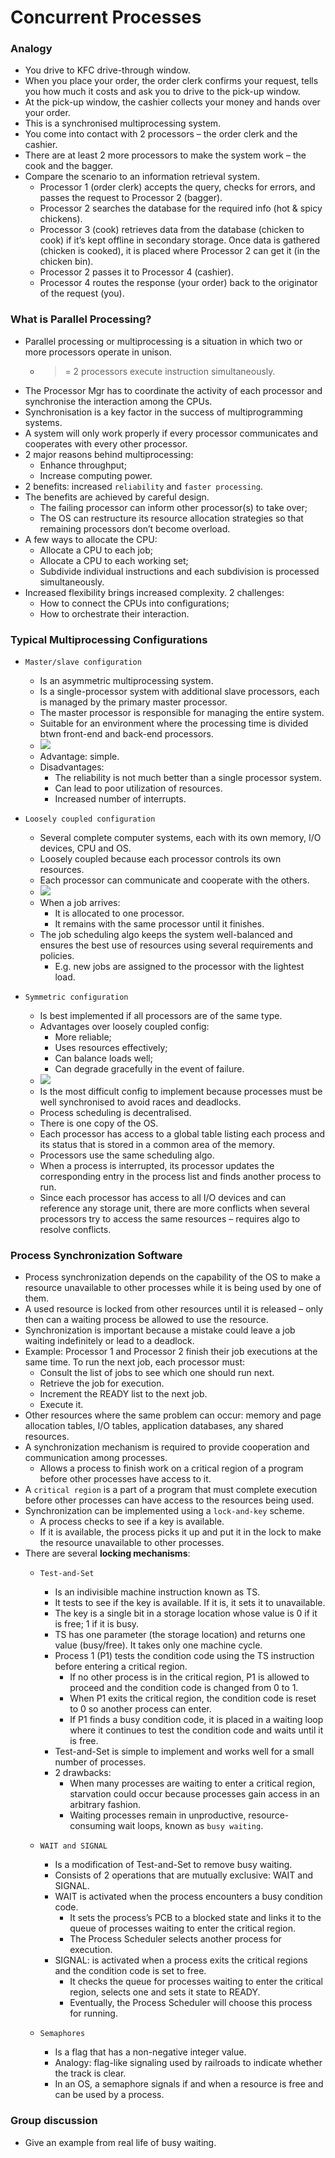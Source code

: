 # Concurrent Processes

### Analogy 
- You drive to KFC drive-through window.
- When you place your order, the order clerk confirms your request, tells you how much it costs and ask you to drive to the pick-up window.
- At the pick-up window, the cashier collects your money and hands over your order.
- This is a synchronised multiprocessing system.
- You come into contact with 2 processors – the order clerk and the cashier.
- There are at least 2 more processors to make the system work – the cook and the bagger.
- Compare the scenario to an information retrieval system.
	- Processor 1 (order clerk) accepts the query, checks for errors, and passes the request to Processor 2 (bagger).
	- Processor 2 searches the database for the required info (hot & spicy chickens).
	- Processor 3 (cook) retrieves data from the database (chicken to cook) if it’s kept offline in secondary storage.  Once data is gathered (chicken is cooked), it is placed where Processor 2 can get it (in the chicken bin).
	- Processor 2 passes it to Processor 4 (cashier).
	- Processor 4 routes the response (your order) back to the originator of the request (you).

### What is Parallel Processing?
- Parallel processing or multiprocessing is a situation in which two or more processors operate in unison.
	- >= 2 processors execute instruction simultaneously.
- The Processor Mgr has to coordinate the activity of each processor and synchronise the interaction among the CPUs.
- Synchronisation is a key factor in the success of multiprogramming systems.
- A system will only work properly if every processor communicates and cooperates with every other processor.
- 2 major reasons behind multiprocessing:
	- Enhance throughput;
	- Increase computing power.
- 2 benefits: increased `reliability` and `faster processing`.
- The benefits are achieved by careful design.
	- The failing processor can inform other processor(s) to take over;
	- The OS can restructure its resource allocation strategies so that remaining processors don’t become overload.
- A few ways to allocate the CPU:
	- Allocate a CPU to each job;
	- Allocate a CPU to each working set;
	- Subdivide individual instructions and each subdivision is processed simultaneously.
 - Increased flexibility brings increased complexity.  2 challenges:
	 - How to connect the CPUs into configurations;
	 - How to orchestrate their interaction.

### Typical Multiprocessing Configurations
- `Master/slave configuration`
	- Is an asymmetric multiprocessing system.
	- Is a single-processor system with additional slave processors, each is managed by the primary master processor.
	- The master processor is responsible for managing the entire system.
	- Suitable for an environment where the processing time is divided btwn front-end and back-end processors.
	- ![](../res/Pasted%20image%2020250211223648.png)
	- Advantage: simple.
	- Disadvantages:
		- The reliability is not much better than a single processor system.
		- Can lead to poor utilization of resources.
		- Increased number of interrupts.

- `Loosely coupled configuration`
	- Several complete computer systems, each with its own memory, I/O devices, CPU and OS.
	- Loosely coupled because each processor controls its own resources.
	- Each processor can communicate and cooperate with the others.
	- ![](../res/Pasted%20image%2020250211223749.png)
	- When a job arrives:
		- It is allocated to one processor.
		- It remains with the same processor until it finishes.
	- The job scheduling algo keeps the system well-balanced and ensures the best use of resources using several requirements and policies.
		- E.g. new jobs are assigned to the processor with the lightest load.

- `Symmetric configuration`
	- Is best implemented if all processors are of the same type.
	- Advantages over loosely coupled config:
		- More reliable;
		- Uses resources effectively;
		- Can balance loads well;
		- Can degrade gracefully in the event of failure.
	- ![](../res/Pasted%20image%2020250211224057.png)
	- Is the most difficult config to implement because processes must be well synchronised to avoid races and deadlocks.
	- Process scheduling is decentralised.
	- There is one copy of the OS.
	- Each processor has access to a global table listing each process and its status that is stored in a common area of the memory.
	- Processors use the same scheduling algo.
	- When a process is interrupted, its processor updates the corresponding entry in the process list and finds another process to run.
	- Since each processor has access to all I/O devices and can reference any storage unit, there are more conflicts when several processors try to access the same resources – requires algo to resolve conflicts.

### Process Synchronization Software
- Process synchronization depends on the capability of the OS to make a resource unavailable to other processes while it is being used by one of them.
- A used resource is locked from other resources until it is released – only then can a waiting process be allowed to use the resource.
- Synchronization is important because a mistake could leave a job waiting indefinitely or lead to a deadlock.
- Example: Processor 1 and Processor 2 finish their job executions at the same time.  To run the next job, each processor must:
	- Consult the list of jobs to see which one should run next.
	- Retrieve the job for execution.
	- Increment the READY list to the next job.
	- Execute it.
- Other resources where the same problem can occur: memory and page allocation tables, I/O tables, application databases, any shared resources.
- A synchronization mechanism is required to provide cooperation and communication among processes.
	- Allows a process to finish work on a critical region of a program before other processes have access to it. 
- A `critical region` is a part of a program that must complete execution before other processes can have access to the resources being used.
- Synchronization can be implemented using a `lock-and-key` scheme.
	- A process checks to see if a key is available.
	- If it is available, the process picks it up and put it in the lock to make the resource unavailable to other processes.
- There are several **locking mechanisms**:
	- `Test-and-Set`
		- Is an indivisible machine instruction known as TS.
		- It tests to see if the key is available.  If it is, it sets it to unavailable.
		- The key is a single bit in a storage location whose value is 0 if it is free; 1 if it is busy.
		- TS has one parameter (the storage location) and returns one value (busy/free).  It takes only one machine cycle.
		- Process 1 (P1) tests the condition code using the TS instruction before entering a critical region.
			- If no other process is in the critical region, P1 is allowed to proceed and the condition code is changed from 0 to 1.
			- When P1 exits the critical region, the condition code is reset to 0 so another process can enter.
			- If P1 finds a busy condition code, it is placed in a waiting loop where it continues to test the condition code and waits until it is free.
		- Test-and-Set is simple to implement and works well for a small number of processes.
		- 2 drawbacks:
			- When many processes are waiting to enter a critical region, starvation could occur because processes gain access in an arbitrary fashion.
			- Waiting processes remain in unproductive, resource-consuming wait loops, known as `busy waiting`.

	- `WAIT and SIGNAL`
		- Is a modification of Test-and-Set to remove busy waiting.
		- Consists of 2 operations that are mutually exclusive: WAIT and SIGNAL.
		- WAIT is activated when the process encounters a busy condition code.
			- It sets the process’s PCB to a blocked state and links it to the queue of processes waiting to enter the critical region.
			- The Process Scheduler selects another process for execution.
		- SIGNAL: is activated when a process exits the critical regions and the condition code is set to free.
			- It checks the queue for processes waiting to enter the critical region, selects one and sets it state to READY.
			- Eventually, the Process Scheduler will choose this process for running.
	- `Semaphores`
		- Is a flag that has a non-negative integer value.
		- Analogy: flag-like signaling used by railroads to indicate whether the track is clear.
		- In an OS, a semaphore signals if and when a resource is free and can be used by a process.

### Group discussion
- Give an example from real life of busy waiting.
















